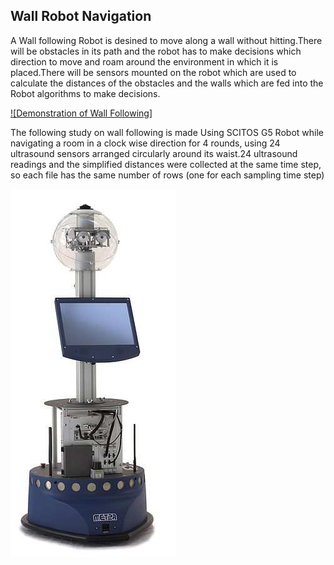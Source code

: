 ## Wall Robot Navigation

A Wall following Robot is desined to move along a wall without hitting.There will be obstacles in its path and the robot has to make decisions which direction to move and roam around the environment in which it is placed.There will be sensors mounted on the robot which are used to calculate the distances of the obstacles and the walls which are fed into the Robot algorithms to make decisions.

[![Demonstration of Wall Following]](https://github.com/Rupakanth/Projects/blob/master/Wall%20Robot%20Navigation/Data%20and%20Images/videoplayback.mp4?raw=true)

The following study on wall following is made Using SCITOS G5 Robot while navigating a room in a clock wise direction for 4 rounds, using 24 ultrasound sensors arranged circularly around its waist.24 ultrasound readings and the simplified distances were collected at the same time step, so each file has the same number of rows (one for each sampling time step)

![SCITOS G5](https://github.com/Rupakanth/Projects/blob/master/Wall%20Robot%20Navigation/Data%20and%20Images/SCITOS%20G5.png?raw=true)
